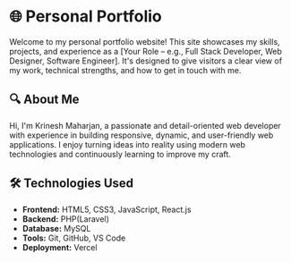 # 🌐 Personal Portfolio

Welcome to my personal portfolio website! This site showcases my skills, projects, and experience as a [Your Role – e.g., Full Stack Developer, Web Designer, Software Engineer]. It's designed to give visitors a clear view of my work, technical strengths, and how to get in touch with me.

## 🔍 About Me

Hi, I'm Krinesh Maharjan, a passionate and detail-oriented web developer with experience in building responsive, dynamic, and user-friendly web applications. I enjoy turning ideas into reality using modern web technologies and continuously learning to improve my craft.

## 🛠️ Technologies Used

- **Frontend:** HTML5, CSS3, JavaScript, React.js
- **Backend:**  PHP(Laravel)
- **Database:** MySQL
- **Tools:** Git, GitHub, VS Code
- **Deployment:**  Vercel

